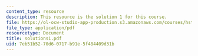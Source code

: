 ```yaml
---
content_type: resource
description: This resource is the solution 1 for this course.
file: https://ol-ocw-studio-app-production.s3.amazonaws.com/courses/hst-584j-magnetic-resonance-analytic-biochemical-and-imaging-techniques-spring-2006/7eb51b5270d60717b91e5f484409d31b_solutions1.pdf
file_type: application/pdf
resourcetype: Document
title: solutions1.pdf
uid: 7eb51b52-70d6-0717-b91e-5f484409d31b
---
```

